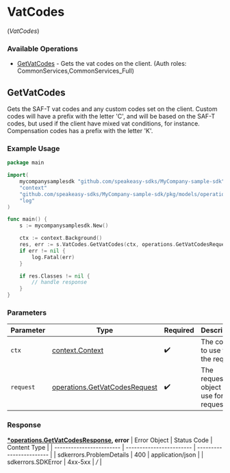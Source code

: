 # VatCodes
(*VatCodes*)

### Available Operations

* [GetVatCodes](#getvatcodes) - Gets the vat codes on the client. (Auth roles: CommonServices,CommonServices_Full)

## GetVatCodes

Gets the SAF-T vat codes and any custom codes set on the client.
Custom codes will have a prefix with the letter 'C', and will be based on the SAF-T codes, but used if the client have mixed vat conditions, for instance.
Compensation codes has a prefix with the letter 'K'.

### Example Usage

```go
package main

import(
	mycompanysamplesdk "github.com/speakeasy-sdks/MyCompany-sample-sdk"
	"context"
	"github.com/speakeasy-sdks/MyCompany-sample-sdk/pkg/models/operations"
	"log"
)

func main() {
    s := mycompanysamplesdk.New()

    ctx := context.Background()
    res, err := s.VatCodes.GetVatCodes(ctx, operations.GetVatCodesRequest{})
    if err != nil {
        log.Fatal(err)
    }

    if res.Classes != nil {
        // handle response
    }
}
```

### Parameters

| Parameter                                                                          | Type                                                                               | Required                                                                           | Description                                                                        |
| ---------------------------------------------------------------------------------- | ---------------------------------------------------------------------------------- | ---------------------------------------------------------------------------------- | ---------------------------------------------------------------------------------- |
| `ctx`                                                                              | [context.Context](https://pkg.go.dev/context#Context)                              | :heavy_check_mark:                                                                 | The context to use for the request.                                                |
| `request`                                                                          | [operations.GetVatCodesRequest](../../pkg/models/operations/getvatcodesrequest.md) | :heavy_check_mark:                                                                 | The request object to use for the request.                                         |


### Response

**[*operations.GetVatCodesResponse](../../pkg/models/operations/getvatcodesresponse.md), error**
| Error Object             | Status Code              | Content Type             |
| ------------------------ | ------------------------ | ------------------------ |
| sdkerrors.ProblemDetails | 400                      | application/json         |
| sdkerrors.SDKError       | 4xx-5xx                  | */*                      |
